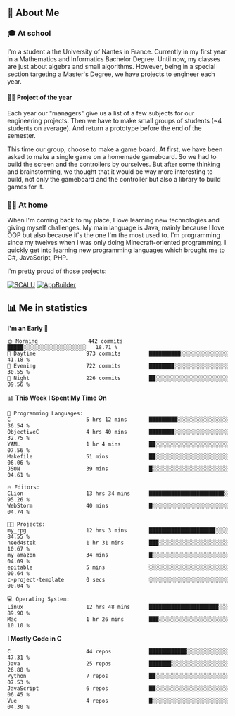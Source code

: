 ## 👀 About Me

### 🎓 At school

I'm a student a the University of Nantes in France. Currently in my first year in a Mathematics and Informatics Bachelor Degree. Until now, my classes are just about algebra and small algorithms. However, being in a special section targeting a Master's Degree, we have projects to engineer each year. 

#### 🔧🔬 Project of the year

Each year our "managers" give us a list of a few subjects for our engineering projects. Then we have to make small groups of students (~4 students on average). And return a prototype before the end of the semester.

This time our group, choose to make a game board. At first, we have been asked to make a single game on a homemade gameboard. So we had to build the screen and the controllers by ourselves. 
But after some thinking and brainstorming, we thought that it would be way more interesting to build, not only the gameboard and the controller but also a library to build games for it.

### 👨‍💻 At home

When I'm coming back to my place, I love learning new technologies and giving myself challenges. My main language is Java, mainly because I love OOP but also because it's the one I'm the most used to. I'm programming since my twelves when I was only doing Minecraft-oriented programming.  I quickly get into learning new programming languages which brought me to C#, JavaScript, PHP. 

I'm pretty proud of those projects:

[![SCALU](https://github-readme-stats.vercel.app/api/pin?username=renardfute&repo=SCALU)](https://github.com/renardfute/scalu)
[![AppBuilder](https://github-readme-stats.vercel.app/api/pin?username=pulsedev2&repo=AppBuilder)](https://github.com/pulsedev2/AppBuilder)

## 📊 Me in statistics
<!--START_SECTION:waka-->
**I'm an Early 🐤** 

```text
🌞 Morning                442 commits         █████░░░░░░░░░░░░░░░░░░░░   18.71 % 
🌆 Daytime                973 commits         ██████████░░░░░░░░░░░░░░░   41.18 % 
🌃 Evening                722 commits         ████████░░░░░░░░░░░░░░░░░   30.55 % 
🌙 Night                  226 commits         ██░░░░░░░░░░░░░░░░░░░░░░░   09.56 % 
```


📊 **This Week I Spent My Time On** 

```text
💬 Programming Languages: 
C                        5 hrs 12 mins       █████████░░░░░░░░░░░░░░░░   36.54 % 
ObjectiveC               4 hrs 40 mins       ████████░░░░░░░░░░░░░░░░░   32.75 % 
YAML                     1 hr 4 mins         ██░░░░░░░░░░░░░░░░░░░░░░░   07.56 % 
Makefile                 51 mins             ██░░░░░░░░░░░░░░░░░░░░░░░   06.06 % 
JSON                     39 mins             █░░░░░░░░░░░░░░░░░░░░░░░░   04.61 % 

🔥 Editors: 
CLion                    13 hrs 34 mins      ████████████████████████░   95.26 % 
WebStorm                 40 mins             █░░░░░░░░░░░░░░░░░░░░░░░░   04.74 % 

🐱‍💻 Projects: 
my_rpg                   12 hrs 3 mins       █████████████████████░░░░   84.55 % 
need4stek                1 hr 31 mins        ███░░░░░░░░░░░░░░░░░░░░░░   10.67 % 
my_amazon                34 mins             █░░░░░░░░░░░░░░░░░░░░░░░░   04.09 % 
epitable                 5 mins              ░░░░░░░░░░░░░░░░░░░░░░░░░   00.64 % 
c-project-template       0 secs              ░░░░░░░░░░░░░░░░░░░░░░░░░   00.04 % 

💻 Operating System: 
Linux                    12 hrs 48 mins      ██████████████████████░░░   89.90 % 
Mac                      1 hr 26 mins        ███░░░░░░░░░░░░░░░░░░░░░░   10.10 % 
```

**I Mostly Code in C** 

```text
C                        44 repos            ████████████░░░░░░░░░░░░░   47.31 % 
Java                     25 repos            ███████░░░░░░░░░░░░░░░░░░   26.88 % 
Python                   7 repos             ██░░░░░░░░░░░░░░░░░░░░░░░   07.53 % 
JavaScript               6 repos             ██░░░░░░░░░░░░░░░░░░░░░░░   06.45 % 
Vue                      4 repos             █░░░░░░░░░░░░░░░░░░░░░░░░   04.30 % 
```




<!--END_SECTION:waka-->

